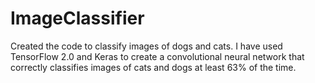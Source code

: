 # ImageClassifier
Created the code to classify images of dogs and cats. I have used TensorFlow 2.0 and Keras to create a convolutional neural network that correctly classifies images of cats and dogs at least 63% of the time.
